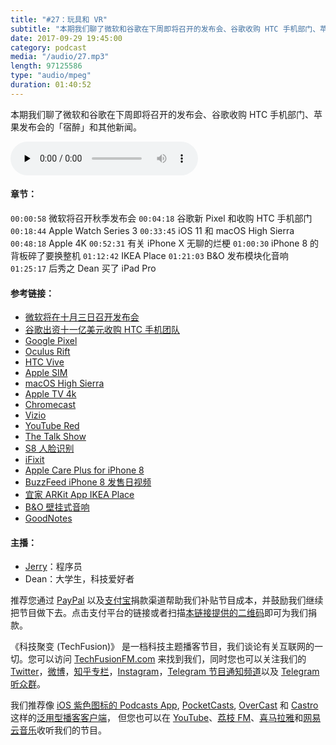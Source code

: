 ```yaml
---
title: "#27：玩具和 VR"
subtitle: "本期我们聊了微软和谷歌在下周即将召开的发布会、谷歌收购 HTC 手机部门、苹果发布会的「宿醉」和其他新闻。"
date: 2017-09-29 19:45:00
category: podcast
media: "/audio/27.mp3"
length: 97125586 
type: "audio/mpeg"
duration: 01:40:52
---
```


本期我们聊了微软和谷歌在下周即将召开的发布会、谷歌收购 HTC 手机部门、苹果发布会的「宿醉」和其他新闻。

<audio class="audioPlayer" controls preload="none" src="https://techfusionfm.com/audio/27.mp3"></audio>

#### 章节：
```00:00:58``` 微软将召开秋季发布会
```00:04:18``` 谷歌新 Pixel 和收购 HTC 手机部门
```00:18:44``` Apple Watch Series 3
```00:33:45``` iOS 11 和 macOS High Sierra
```00:48:18``` Apple 4K
```00:52:31``` 有关 iPhone X 无聊的烂梗
```01:00:30``` iPhone 8 的背板碎了要换整机
```01:12:42``` IKEA Place
```01:21:03``` B&O 发布模块化音响
```01:25:17``` 后秀之 Dean 买了 iPad Pro

#### 参考链接：
- [微软将在十月三日召开发布会](https://www.theverge.com/2017/9/18/16328344/microsoft-windows-mixed-reality-launch-event-san-francisco-october-3)
- [谷歌出资十一亿美元收购 HTC 手机团队](https://www.bloomberg.com/news/articles/2017-09-21/google-buys-htc-engineers-for-1-1-billion-to-aid-hardware-push)
- [Google Pixel](https://madeby.google.com/phone/)
- [Oculus Rift](https://www.oculus.com/rift/)
- [HTC Vive](https://www.vive.com/cn/)
- [Apple SIM](https://www.apple.com/ipad/apple-sim/)
- [macOS High Sierra](https://www.apple.com/lae/macos/high-sierra/)
- [Apple TV 4k](https://www.apple.com/apple-tv-4k/)
- [Chromecast](https://www.google.com/chromecast/)
- [Vizio](https://www.vizio.com)
- [YouTube Red](https://www.youtube.com/red)
- [The Talk Show ](https://daringfireball.net/thetalkshow/2017/09/15/ep-200)
- [S8 人脸识别](http://www.samsung.com/global/galaxy/galaxy-s8/security/)
- [iFixit](https://www.ifixit.com/Teardown/iPhone+8+Teardown/97481)
- [Apple Care Plus for iPhone 8](Link)
- [BuzzFeed iPhone 8 发售日视频](https://www.youtube.com/watch?v=w-WJZq9E7L8)
- [宜家 ARKit App IKEA Place](https://itunes.apple.com/us/app/ikea-place/id1279244498?mt=8)
- [B&O 壁挂式音响](https://www.bang-olufsen.com/zh/collection/wireless-speaker-systems/beosound-shape)
- [GoodNotes](http://www.goodnotesapp.com/user-guide/getting-started.html)

#### 主播：
- [Jerry](https://twitter.com/jerryfzhang)：程序员
- Dean：大学生，科技爱好者


推荐您通过 [PayPal](https://paypal.me/techfusionfm/5) 以及[支付宝](HTTPS://QR.ALIPAY.COM/FKX09288AJOENI0MVZXM12)捐款渠道帮助我们补贴节目成本，并鼓励我们继续把节目做下去。点击支付平台的链接或者扫描[本链接提供的二维码](https://techfusionfm.com/images/QR.JPG)即可为我们捐款。

《科技聚变 (TechFusion)》 是一档科技主题播客节目，我们谈论有关互联网的一切。您可以访问 [TechFusionFM.com](https://TechFusionFM.com) 来找到我们，同时您也可以关注我们的 [Twitter](http://twitter.com/TechFusionFM)，[微博](https://TechFusionFM.com/images/Weibo-Icon-BW.svg)，[知乎专栏](https://zhuanlan.zhihu.com/TechFusion)，[Instagram](http://instagram.com/TechFusionFM)，[Telegram 节目通知频道](https://t.me/TechFusionFM)以及 [Telegram 听众群](https://t.me/TechFusionChat)。

我们推荐像 [iOS 紫色图标的 Podcasts App](https://itunes.apple.com/cn/podcast/id1202658654), [PocketCasts](http://pca.st/podcast/28fcd200-cc7c-0134-10da-25324e2a541d), [OverCast](https://overcast.fm) 和 [Castro](http://supertop.co/castro/) 这样的[泛用型播客客户端](https://techfusionfm.com/faq)， 但您也可以在 [YouTube](https://www.youtube.com/channel/UC6uvHf21Tjm5lepw6P2Ki-Q)、[荔枝 FM](https://www.lizhi.fm/1494013/)、[喜马拉雅](http://www.ximalaya.com/72456289/album/6648521)和[网易云音乐](http://music.163.com/#/djradio?id=347498120)收听我们的节目。